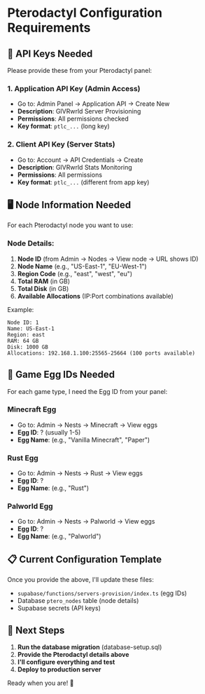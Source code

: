 # Pterodactyl Configuration Requirements

## 🔑 API Keys Needed

Please provide these from your Pterodactyl panel:

### 1. Application API Key (Admin Access)
- Go to: Admin Panel → Application API → Create New
- **Description**: GIVRwrld Server Provisioning
- **Permissions**: All permissions checked
- **Key format**: `ptlc_...` (long key)

### 2. Client API Key (Server Stats)
- Go to: Account → API Credentials → Create
- **Description**: GIVRwrld Stats Monitoring  
- **Permissions**: All permissions
- **Key format**: `ptlc_...` (different from app key)

## 🖥️ Node Information Needed

For each Pterodactyl node you want to use:

### Node Details:
1. **Node ID** (from Admin → Nodes → View node → URL shows ID)
2. **Node Name** (e.g., "US-East-1", "EU-West-1")
3. **Region Code** (e.g., "east", "west", "eu")
4. **Total RAM** (in GB)
5. **Total Disk** (in GB)
6. **Available Allocations** (IP:Port combinations available)

Example:
```
Node ID: 1
Name: US-East-1
Region: east
RAM: 64 GB
Disk: 1000 GB
Allocations: 192.168.1.100:25565-25664 (100 ports available)
```

## 🥚 Game Egg IDs Needed

For each game type, I need the Egg ID from your panel:

### Minecraft Egg
- Go to: Admin → Nests → Minecraft → View eggs
- **Egg ID**: ? (usually 1-5)
- **Egg Name**: (e.g., "Vanilla Minecraft", "Paper")

### Rust Egg  
- Go to: Admin → Nests → Rust → View eggs
- **Egg ID**: ? 
- **Egg Name**: (e.g., "Rust")

### Palworld Egg
- Go to: Admin → Nests → Palworld → View eggs  
- **Egg ID**: ?
- **Egg Name**: (e.g., "Palworld")

## 📋 Current Configuration Template

Once you provide the above, I'll update these files:
- `supabase/functions/servers-provision/index.ts` (egg IDs)
- Database `ptero_nodes` table (node details)
- Supabase secrets (API keys)

## 🚀 Next Steps

1. **Run the database migration** (database-setup.sql)
2. **Provide the Pterodactyl details above**
3. **I'll configure everything and test**
4. **Deploy to production server**

Ready when you are! 🎯
